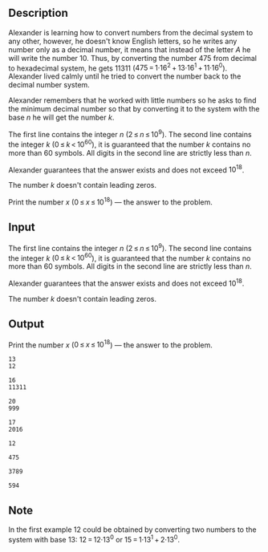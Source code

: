## Description

<div><p>Alexander is learning how to convert numbers from the decimal system to any other, however, he doesn't know English letters, so he writes any number only as a decimal number, it means that instead of the letter <span class="tex-span"><i>A</i></span> he will write the number <span class="tex-span">10</span>. Thus, by converting the number <span class="tex-span">475</span> from decimal to hexadecimal system, he gets <span class="tex-span">11311</span> (<span class="tex-span">475 = 1·16<sup class="upper-index">2</sup> + 13·16<sup class="upper-index">1</sup> + 11·16<sup class="upper-index">0</sup></span>). Alexander lived calmly until he tried to convert the number back to the decimal number system.</p><p>Alexander remembers that he worked with little numbers so he asks to find the minimum decimal number so that by converting it to the system with the base <span class="tex-span"><i>n</i></span> he will get the number <span class="tex-span"><i>k</i></span>.</p></div><div class="input-specification"><p>The first line contains the integer <span class="tex-span"><i>n</i></span> (<span class="tex-span">2 ≤ <i>n</i> ≤ 10<sup class="upper-index">9</sup></span>). The second line contains the integer <span class="tex-span"><i>k</i></span> (<span class="tex-span">0 ≤ <i>k</i> &lt; 10<sup class="upper-index">60</sup></span>), it is guaranteed that the number <span class="tex-span"><i>k</i></span> contains no more than <span class="tex-span">60</span> symbols. All digits in the second line are strictly less than <span class="tex-span"><i>n</i></span>.</p><p>Alexander guarantees that the answer exists and does not exceed <span class="tex-span">10<sup class="upper-index">18</sup></span>.</p><p>The number <span class="tex-span"><i>k</i></span> doesn't contain leading zeros.</p></div><div class="output-specification"><p>Print the number <span class="tex-span"><i>x</i></span> (<span class="tex-span">0 ≤ <i>x</i> ≤ 10<sup class="upper-index">18</sup></span>)&nbsp;— the answer to the problem.</p></div>

## Input

<p>The first line contains the integer <span class="tex-span"><i>n</i></span> (<span class="tex-span">2 ≤ <i>n</i> ≤ 10<sup class="upper-index">9</sup></span>). The second line contains the integer <span class="tex-span"><i>k</i></span> (<span class="tex-span">0 ≤ <i>k</i> &lt; 10<sup class="upper-index">60</sup></span>), it is guaranteed that the number <span class="tex-span"><i>k</i></span> contains no more than <span class="tex-span">60</span> symbols. All digits in the second line are strictly less than <span class="tex-span"><i>n</i></span>.</p><p>Alexander guarantees that the answer exists and does not exceed <span class="tex-span">10<sup class="upper-index">18</sup></span>.</p><p>The number <span class="tex-span"><i>k</i></span> doesn't contain leading zeros.</p>

## Output

<p>Print the number <span class="tex-span"><i>x</i></span> (<span class="tex-span">0 ≤ <i>x</i> ≤ 10<sup class="upper-index">18</sup></span>)&nbsp;— the answer to the problem.</p>





```input1
13
12

```




```input2
16
11311

```




```input3
20
999

```




```input4
17
2016

```




```output1
12
```




```output2
475
```




```output3
3789
```




```output4
594
```



## Note

<p>In the first example <span class="tex-span">12</span> could be obtained by converting two numbers to the system with base <span class="tex-span">13</span>: <span class="tex-span">12 = 12·13<sup class="upper-index">0</sup></span> or <span class="tex-span">15 = 1·13<sup class="upper-index">1</sup> + 2·13<sup class="upper-index">0</sup></span>.</p>
